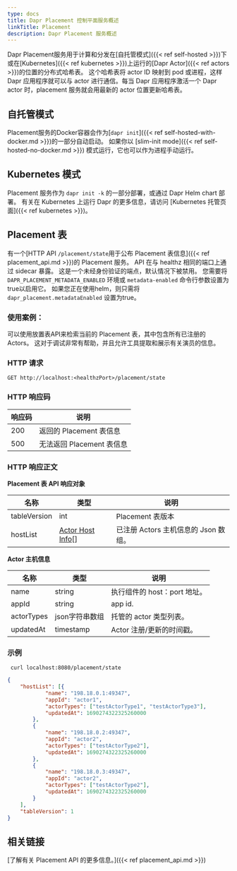 ```yaml
---
type: docs
title: Dapr Placement 控制平面服务概述
linkTitle: Placement
description: Dapr Placement 服务概述
---
```


Dapr Placement服务用于计算和分发在[自托管模式]({{< ref self-hosted >}})下或在[Kubernetes]({{< ref kubernetes >}})上运行的[Dapr Actor]({{< ref actors >}})的位置的分布式哈希表。 这个哈希表将 actor ID 映射到 pod 或进程，这样 Dapr 应用程序就可以与 actor 进行通信。每当 Dapr 应用程序激活一个 Dapr actor 时，placement 服务就会用最新的 actor 位置更新哈希表。

## 自托管模式

Placement服务的Docker容器会作为[`dapr init`]({{< ref self-hosted-with-docker.md >}})的一部分自动启动。 如果你以 [slim-init mode]({{< ref self-hosted-no-docker.md >}}) 模式运行，它也可以作为进程手动运行。

## Kubernetes 模式

Placement 服务作为 `dapr init -k` 的一部分部署，或通过 Dapr Helm chart 部署。 有关在 Kubernetes 上运行 Dapr 的更多信息，请访问 [Kubernetes 托管页面]({{< ref kubernetes >}})。

## Placement 表

有一个[HTTP API `/placement/state`用于公布 Placement 表信息]({{< ref placement_api.md >}})的 Placement 服务。 API 在与 healthz 相同的端口上通过 sidecar 暴露。 这是一个未经身份验证的端点，默认情况下被禁用。 您需要将 `DAPR_PLACEMENT_METADATA_ENABLED` 环境或 `metadata-enabled` 命令行参数设置为true以启用它。 如果您正在使用helm，则只需将 `dapr_placement.metadataEnabled` 设置为true。

### 使用案例：

可以使用放置表API来检索当前的 Placement 表，其中包含所有已注册的 Actors。 这对于调试非常有帮助，并且允许工具提取和展示有关演员的信息。

### HTTP 请求

```
GET http://localhost:<healthzPort>/placement/state
```

### HTTP 响应码

| 响应码 | 说明                 |
| --- | ------------------ |
| 200 | 返回的 Placement 表信息  |
| 500 | 无法返回 Placement 表信息 |

### HTTP 响应正文

**Placement 表 API 响应对象**

| 名称           | 类型                                                                                      | 说明                        |
| ------------ | --------------------------------------------------------------------------------------- | ------------------------- |
| tableVersion | int                                                                                     | Placement 表版本             |
| hostList     | [Actor Host Info](#actorhostinfo)[] | 已注册 Actors 主机信息的 Json 数组。 |

<a id="actorhostinfo"></a>**Actor 主机信息**

| 名称         | 类型        | 说明                      |
| ---------- | --------- | ----------------------- |
| name       | string    | 执行组件的 host：port 地址。     |
| appId      | string    | app id. |
| actorTypes | json字符串数组 | 托管的 actor 类型列表。         |
| updatedAt  | timestamp | Actor 注册/更新的时间戳。        |

### 示例

```shell
 curl localhost:8080/placement/state
```

```json
{
	"hostList": [{
			"name": "198.18.0.1:49347",
			"appId": "actor1",
			"actorTypes": ["testActorType1", "testActorType3"],
			"updatedAt": 1690274322325260000
		},
		{
			"name": "198.18.0.2:49347",
			"appId": "actor2",
			"actorTypes": ["testActorType2"],
			"updatedAt": 1690274322325260000
		},
		{
			"name": "198.18.0.3:49347",
			"appId": "actor2",
			"actorTypes": ["testActorType2"],
			"updatedAt": 1690274322325260000
		}
	],
	"tableVersion": 1
}
```

## 相关链接

[了解有关 Placement API 的更多信息。]({{< ref placement_api.md >}})
